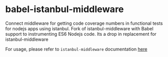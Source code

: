 babel-istanbul-middleware
===================
Connect middleware for getting code coverage numbers in functional tests for nodejs apps using istanbul.
Fork of istanbul-middleware with Babel support to instrumenting ES6 Nodejs code.
Its a drop in replacement for istanbul-middleware

For usage, please refer to `istanbul-middleware` documentation [here](https://www.npmjs.com/package/istanbul-middleware)